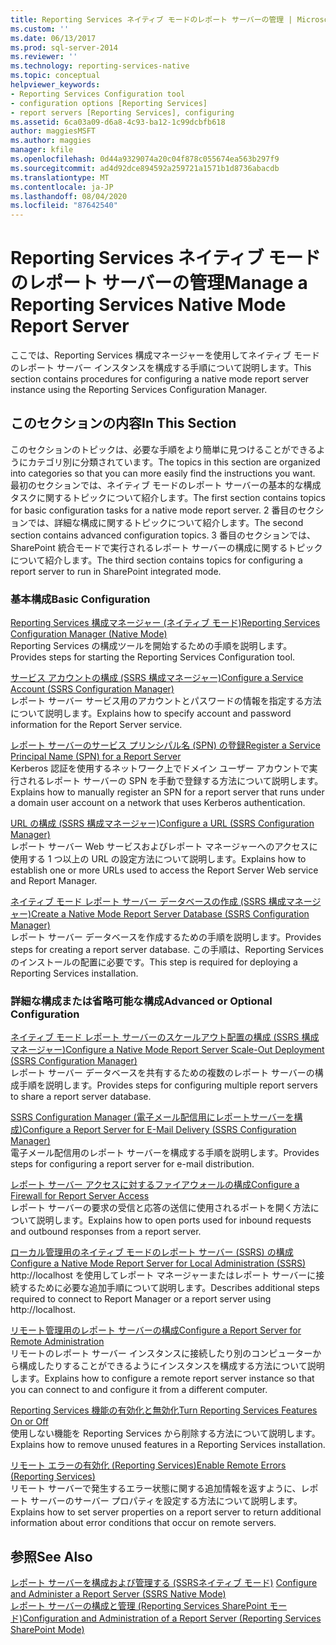 ```yaml
---
title: Reporting Services ネイティブ モードのレポート サーバーの管理 | Microsoft Docs
ms.custom: ''
ms.date: 06/13/2017
ms.prod: sql-server-2014
ms.reviewer: ''
ms.technology: reporting-services-native
ms.topic: conceptual
helpviewer_keywords:
- Reporting Services Configuration tool
- configuration options [Reporting Services]
- report servers [Reporting Services], configuring
ms.assetid: 6ca03a09-d6a8-4c93-ba12-1c99dcbfb618
author: maggiesMSFT
ms.author: maggies
manager: kfile
ms.openlocfilehash: 0d44a9329074a20c04f878c055674ea563b297f9
ms.sourcegitcommit: ad4d92dce894592a259721a1571b1d8736abacdb
ms.translationtype: MT
ms.contentlocale: ja-JP
ms.lasthandoff: 08/04/2020
ms.locfileid: "87642540"
---
```

# <a name="manage-a-reporting-services-native-mode-report-server"></a><span data-ttu-id="95b76-102">Reporting Services ネイティブ モードのレポート サーバーの管理</span><span class="sxs-lookup"><span data-stu-id="95b76-102">Manage a Reporting Services Native Mode Report Server</span></span>
  <span data-ttu-id="95b76-103">ここでは、Reporting Services 構成マネージャーを使用してネイティブ モードのレポート サーバー インスタンスを構成する手順について説明します。</span><span class="sxs-lookup"><span data-stu-id="95b76-103">This section contains procedures for configuring a native mode report server instance using the Reporting Services Configuration Manager.</span></span>  
  
## <a name="in-this-section"></a><span data-ttu-id="95b76-104">このセクションの内容</span><span class="sxs-lookup"><span data-stu-id="95b76-104">In This Section</span></span>  
 <span data-ttu-id="95b76-105">このセクションのトピックは、必要な手順をより簡単に見つけることができるようにカテゴリ別に分類されています。</span><span class="sxs-lookup"><span data-stu-id="95b76-105">The topics in this section are organized into categories so that you can more easily find the instructions you want.</span></span> <span data-ttu-id="95b76-106">最初のセクションでは、ネイティブ モードのレポート サーバーの基本的な構成タスクに関するトピックについて紹介します。</span><span class="sxs-lookup"><span data-stu-id="95b76-106">The first section contains topics for basic configuration tasks for a native mode report server.</span></span> <span data-ttu-id="95b76-107">2 番目のセクションでは、詳細な構成に関するトピックについて紹介します。</span><span class="sxs-lookup"><span data-stu-id="95b76-107">The second section contains advanced configuration topics.</span></span> <span data-ttu-id="95b76-108">3 番目のセクションでは、SharePoint 統合モードで実行されるレポート サーバーの構成に関するトピックについて紹介します。</span><span class="sxs-lookup"><span data-stu-id="95b76-108">The third section contains topics for configuring a report server to run in SharePoint integrated mode.</span></span>  
  
### <a name="basic-configuration"></a><span data-ttu-id="95b76-109">基本構成</span><span class="sxs-lookup"><span data-stu-id="95b76-109">Basic Configuration</span></span>  
 [<span data-ttu-id="95b76-110">Reporting Services 構成マネージャー &#40;ネイティブ モード&#41;</span><span class="sxs-lookup"><span data-stu-id="95b76-110">Reporting Services Configuration Manager &#40;Native Mode&#41;</span></span>](../../sql-server/install/reporting-services-configuration-manager-native-mode.md)  
 <span data-ttu-id="95b76-111">Reporting Services の構成ツールを開始するための手順を説明します。</span><span class="sxs-lookup"><span data-stu-id="95b76-111">Provides steps for starting the Reporting Services Configuration tool.</span></span>  
  
 [<span data-ttu-id="95b76-112">サービス アカウントの構成 &#40;SSRS 構成マネージャー&#41;</span><span class="sxs-lookup"><span data-stu-id="95b76-112">Configure a Service Account &#40;SSRS Configuration Manager&#41;</span></span>](../../sql-server/install/configure-a-service-account-ssrs-configuration-manager.md)  
 <span data-ttu-id="95b76-113">レポート サーバー サービス用のアカウントとパスワードの情報を指定する方法について説明します。</span><span class="sxs-lookup"><span data-stu-id="95b76-113">Explains how to specify account and password information for the Report Server service.</span></span>  
  
 [<span data-ttu-id="95b76-114">レポート サーバーのサービス プリンシパル名 (SPN) の登録</span><span class="sxs-lookup"><span data-stu-id="95b76-114">Register a Service Principal Name &#40;SPN&#41; for a Report Server</span></span>](register-a-service-principal-name-spn-for-a-report-server.md)  
 <span data-ttu-id="95b76-115">Kerberos 認証を使用するネットワーク上でドメイン ユーザー アカウントで実行されるレポート サーバーの SPN を手動で登録する方法について説明します。</span><span class="sxs-lookup"><span data-stu-id="95b76-115">Explains how to manually register an SPN for a report server that runs under a domain user account on a network that uses Kerberos authentication.</span></span>  
  
 [<span data-ttu-id="95b76-116">URL の構成 &#40;SSRS 構成マネージャー&#41;</span><span class="sxs-lookup"><span data-stu-id="95b76-116">Configure a URL  &#40;SSRS Configuration Manager&#41;</span></span>](../install-windows/configure-a-url-ssrs-configuration-manager.md)  
 <span data-ttu-id="95b76-117">レポート サーバー Web サービスおよびレポート マネージャーへのアクセスに使用する 1 つ以上の URL の設定方法について説明します。</span><span class="sxs-lookup"><span data-stu-id="95b76-117">Explains how to establish one or more URLs used to access the Report Server Web service and Report Manager.</span></span>  
  
 [<span data-ttu-id="95b76-118">ネイティブ モード レポート サーバー データベースの作成 &#40;SSRS 構成マネージャー&#41;</span><span class="sxs-lookup"><span data-stu-id="95b76-118">Create a Native Mode Report Server Database  &#40;SSRS Configuration Manager&#41;</span></span>](../install-windows/ssrs-report-server-create-a-native-mode-report-server-database.md)  
 <span data-ttu-id="95b76-119">レポート サーバー データベースを作成するための手順を説明します。</span><span class="sxs-lookup"><span data-stu-id="95b76-119">Provides steps for creating a report server database.</span></span> <span data-ttu-id="95b76-120">この手順は、Reporting Services のインストールの配置に必要です。</span><span class="sxs-lookup"><span data-stu-id="95b76-120">This step is required for deploying a Reporting Services installation.</span></span>  
  
### <a name="advanced-or-optional-configuration"></a><span data-ttu-id="95b76-121">詳細な構成または省略可能な構成</span><span class="sxs-lookup"><span data-stu-id="95b76-121">Advanced or Optional Configuration</span></span>  
 [<span data-ttu-id="95b76-122">ネイティブ モード レポート サーバーのスケールアウト配置の構成 (SSRS 構成マネージャー)</span><span class="sxs-lookup"><span data-stu-id="95b76-122">Configure a Native Mode Report Server Scale-Out Deployment &#40;SSRS Configuration Manager&#41;</span></span>](../install-windows/configure-a-native-mode-report-server-scale-out-deployment.md)  
 <span data-ttu-id="95b76-123">レポート サーバー データベースを共有するための複数のレポート サーバーの構成手順を説明します。</span><span class="sxs-lookup"><span data-stu-id="95b76-123">Provides steps for configuring multiple report servers to share a report server database.</span></span>  
  
 [<span data-ttu-id="95b76-124">SSRS Configuration Manager &#40;電子メール配信用にレポートサーバーを構成&#41;</span><span class="sxs-lookup"><span data-stu-id="95b76-124">Configure a Report Server for E-Mail Delivery &#40;SSRS Configuration Manager&#41;</span></span>](../../sql-server/install/configure-a-report-server-for-e-mail-delivery-ssrs-configuration-manager.md)  
 <span data-ttu-id="95b76-125">電子メール配信用のレポート サーバーを構成する手順を説明します。</span><span class="sxs-lookup"><span data-stu-id="95b76-125">Provides steps for configuring a report server for e-mail distribution.</span></span>  
  
 [<span data-ttu-id="95b76-126">レポート サーバー アクセスに対するファイアウォールの構成</span><span class="sxs-lookup"><span data-stu-id="95b76-126">Configure a Firewall for Report Server Access</span></span>](configure-a-firewall-for-report-server-access.md)  
 <span data-ttu-id="95b76-127">レポート サーバーの要求の受信と応答の送信に使用されるポートを開く方法について説明します。</span><span class="sxs-lookup"><span data-stu-id="95b76-127">Explains how to open ports used for inbound requests and outbound responses from a report server.</span></span>  
  
 [<span data-ttu-id="95b76-128">ローカル管理用のネイティブ モードのレポート サーバー (SSRS) の構成</span><span class="sxs-lookup"><span data-stu-id="95b76-128">Configure a Native Mode Report Server for Local Administration &#40;SSRS&#41;</span></span>](configure-a-native-mode-report-server-for-local-administration-ssrs.md)  
 <span data-ttu-id="95b76-129">http://localhost を使用してレポート マネージャーまたはレポート サーバーに接続するために必要な追加手順について説明します。</span><span class="sxs-lookup"><span data-stu-id="95b76-129">Describes additional steps required to connect to Report Manager or a report server using http://localhost.</span></span>  
  
 [<span data-ttu-id="95b76-130">リモート管理用のレポート サーバーの構成</span><span class="sxs-lookup"><span data-stu-id="95b76-130">Configure a Report Server for Remote Administration</span></span>](configure-a-report-server-for-remote-administration.md)  
 <span data-ttu-id="95b76-131">リモートのレポート サーバー インスタンスに接続したり別のコンピューターから構成したりすることができるようにインスタンスを構成する方法について説明します。</span><span class="sxs-lookup"><span data-stu-id="95b76-131">Explains how to configure a remote report server instance so that you can connect to and configure it from a different computer.</span></span>  
  
 [<span data-ttu-id="95b76-132">Reporting Services 機能の有効化と無効化</span><span class="sxs-lookup"><span data-stu-id="95b76-132">Turn Reporting Services Features On or Off</span></span>](turn-reporting-services-features-on-or-off.md)  
 <span data-ttu-id="95b76-133">使用しない機能を Reporting Services から削除する方法について説明します。</span><span class="sxs-lookup"><span data-stu-id="95b76-133">Explains how to remove unused features in a Reporting Services installation.</span></span>  
  
 [<span data-ttu-id="95b76-134">リモート エラーの有効化 (Reporting Services)</span><span class="sxs-lookup"><span data-stu-id="95b76-134">Enable Remote Errors &#40;Reporting Services&#41;</span></span>](enable-remote-errors-reporting-services.md)  
 <span data-ttu-id="95b76-135">リモート サーバーで発生するエラー状態に関する追加情報を返すように、レポート サーバーのサーバー プロパティを設定する方法について説明します。</span><span class="sxs-lookup"><span data-stu-id="95b76-135">Explains how to set server properties on a report server to return additional information about error conditions that occur on remote servers.</span></span>  
  
## <a name="see-also"></a><span data-ttu-id="95b76-136">参照</span><span class="sxs-lookup"><span data-stu-id="95b76-136">See Also</span></span>  
 <span data-ttu-id="95b76-137">[レポート サーバーを構成および管理する &#40;SSRSネイティブ モード&#41;](configure-and-administer-a-report-server-ssrs-native-mode.md) </span><span class="sxs-lookup"><span data-stu-id="95b76-137">[Configure and Administer a Report Server &#40;SSRS Native Mode&#41;](configure-and-administer-a-report-server-ssrs-native-mode.md) </span></span>  
 [<span data-ttu-id="95b76-138">レポート サーバーの構成と管理 &#40;Reporting Services SharePoint モード&#41;</span><span class="sxs-lookup"><span data-stu-id="95b76-138">Configuration and Administration of a Report Server &#40;Reporting Services SharePoint Mode&#41;</span></span>](../configure-administer-report-server-reporting-services-sharepoint-mode.md)  
  
  

